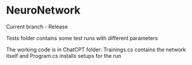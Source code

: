 # NeuroNetwork
Current branch - Release

Tests folder contains some test runs with different parameters

The working code is in ChatCPT folder: Trainings.cs contains the network itself and Program.cs installs setups for the run
